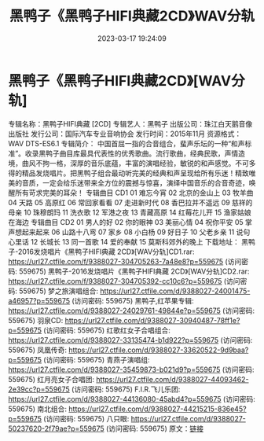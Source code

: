 ﻿---
title: 黑鸭子《黑鸭子HIFI典藏2CD》WAV分轨
date: 2023-03-17 19:24:09
categories: WAV车载音乐、镜像
tags: 华语中文
---
# 黑鸭子《黑鸭子HIFI典藏2CD》[WAV分轨]

专辑名称：黑鸭子HIFI典藏 [2CD]
专辑艺人：黑鸭子
出版公司：珠江白天鹅音像出版社
发行公司：国际汽车专业音响协会
发行时间：2015年11月
资源格式：WAV DTS-ES6.1
专辑简介：
中国首屈一指的合音组合，蜚声乐坛的一种“和声标准”。收录黑鸭子曲目库最具代表性的优秀歌曲。流行歌曲，经典民歌，声情造境，曲风不拘一格，深厚的音乐底蕴，丰富的演唱经验，敏锐的和声感觉。不可多得的精品发烧唱片。把黑鸭子组合最动听完美的经典和声呈现给所有乐迷！精致唯美的音质，一定会给乐迷带来全方位的震撼与惊喜，演绎中国音乐的合音奇迹，唤醒所有苛求完美的耳朵！
专辑曲目 CD1
01 难忘今宵
02 北京的金山上
03 牧羊曲
04 天路
05 高原红
06 常回家看看
07 走进新时代
08 香巴拉并不遥远
09 慈祥的母亲
10 珠穆朗玛
11 洗衣歌
12 军港之夜
13 青藏高原
14 红莓花儿开
15 渔家姑娘在海边
专辑曲目 CD2
01 男人的好
02 你的眼神
03 美丽心情
04 祝你平安
05 掌声想起来起来
06 山路十八弯
07 家乡
08 小白杨
09 好日子
10 父老乡亲
11 说句心里话
12 长城长
13 同一首歌
14 爱的奉献
15 莫斯科郊外的晚上
下载地址：
黑鸭子-2016发烧唱片《黑鸭子HIFI典藏 2CD》[WAV分轨]CD1.rar: https://url27.ctfile.com/f/9388027-304705263-7a48e8?p=559675
(访问密码: 559675)
黑鸭子-2016发烧唱片《黑鸭子HIFI典藏 2CD》[WAV分轨]CD2.rar: https://url27.ctfile.com/f/9388027-304705392-cc10c6?p=559675
(访问密码: 559675)
梦之旅演唱组合: https://url27.ctfile.com/d/9388027-24001475-a46957?p=559675
(访问密码: 559675)
黑鸭子,红苹果专辑: https://url27.ctfile.com/d/9388027-24029761-49844e?p=559675
(访问密码: 559675)
羽泉CD: https://url27.ctfile.com/d/9388027-30940487-78ff1e?p=559675
(访问密码: 559675)
红歌红女子合唱组合: https://url27.ctfile.com/d/9388027-33135474-b1d922?p=559675
(访问密码: 559675)
凤凰传奇: https://url27.ctfile.com/d/9388027-33620522-9d9baa?p=559675
(访问密码: 559675)
青燕子演唱组: https://url27.ctfile.com/d/9388027-35459873-b021d9?p=559675
(访问密码: 559675)
红月亮女子合唱团: https://url27.ctfile.com/d/9388027-44093462-2e39cc?p=559675
(访问密码: 559675)
F.I.R.飞儿乐团: https://url27.ctfile.com/d/9388027-44136080-45abd4?p=559675
(访问密码: 559675)
南北组合: https://url27.ctfile.com/d/9388027-44215215-836e45?p=559675
(访问密码: 559675)
八只眼: https://url27.ctfile.com/d/9388027-50237620-2f79ae?p=559675
(访问密码: 559675)
原文：[链接](https://blog.sina.com.cn/s/blog_1647c7e760103110r.html)